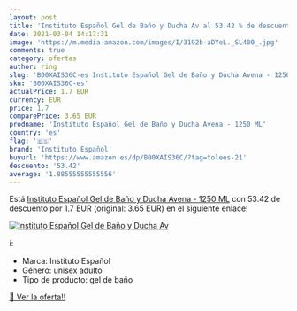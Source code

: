 ```yaml
---
layout: post
title: 'Instituto Español Gel de Baño y Ducha Av al 53.42 % de descuento'
date: 2021-03-04 14:17:31
image: 'https://m.media-amazon.com/images/I/3192b-aDYeL._SL400_.jpg'
comments: true
category: ofertas
author: ring
slug: 'B00XAIS36C-es Instituto Español Gel de Baño y Ducha Avena - 1250 ML'
sku: 'B00XAIS36C-es'
actualPrice: 1.7 EUR
currency: EUR
price: 1.7
comparePrice: 3.65 EUR
prodname: 'Instituto Español Gel de Baño y Ducha Avena - 1250 ML'
country: 'es'
flag: '🇪🇸'
brand: 'Instituto Español'
buyurl: 'https://www.amazon.es/dp/B00XAIS36C/?tag=tolees-21'
descuento: '53.42'
average: '1.88555555555556'
---
```


Está [Instituto Español Gel de Baño y Ducha Avena - 1250 ML](https://www.amazon.es/dp/B00XAIS36C/?tag=tolees-21) con 53.42 de descuento por 1.7 EUR (original: 3.65 EUR) en el siguiente enlace!

[![Instituto Español Gel de Baño y Ducha Av](https://m.media-amazon.com/images/I/3192b-aDYeL._SL400_.jpg)](https://www.amazon.es/dp/B00XAIS36C/?tag=tolees-21)

ℹ️:

- Marca: Instituto Español
- Género: unisex adulto
- Tipo de producto: gel de baño

[🛒 Ver la oferta!!](https://www.amazon.es/dp/B00XAIS36C/?tag=tolees-21)
